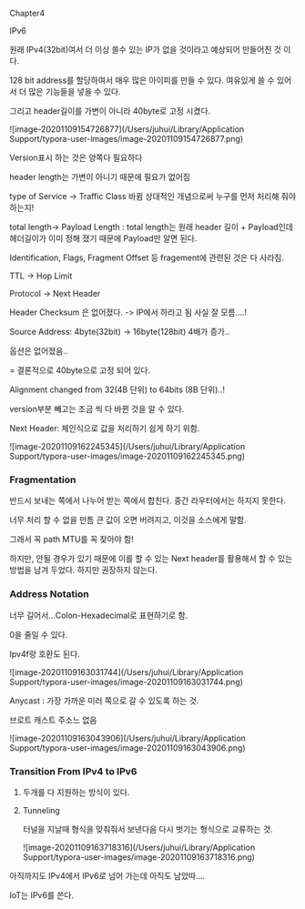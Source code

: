 Chapter4 

IPv6

원래  IPv4(32bit)여서 더 이상 쓸수 있는 IP가 없을 것이라고 예상되어 만들어진 것 이다.

128 bit address를 할당하여서 매우 많은 아이피를 만들 수 있다. 여유있게 쓸 수 있어서 더 많은 기능들을 넣을 수 있다. 

그리고 header길이를 가변이 아니라 40byte로 고정 시켰다.

![image-20201109154726877](/Users/juhui/Library/Application Support/typora-user-images/image-20201109154726877.png)



Version표시 하는 것은 양쪽다 필요하다

header length는 가변이 아니기 때문에 필요가 없어짐

type of Service -> Traffic Class 바뀜 상대적인 개념으로써 누구를 먼저 처리해 줘야 하는지!

total length-> Payload Length : total length는 원래 header 길이 + Payload인데 헤더길이가 이미 정해 졌기 때문에 Payload만 알면 된다. 

Identification, Flags, Fragment Offset 등 fragement에 관련된 것은 다 사라짐. 

TTL -> Hop Limit 

Protocol -> Next Header

Header Checksum 은 없어졌다. -> IP에서 하라고 됨 사실 잘 모름....!

Source Address: 4byte(32bit) -> 16byte(128bit) 4배가 증가..

옵션은 없어졌음..

= 결론적으로 40byte으로 고정 되어 있다. 



Alignment changed from 32(4B 단위) to 64bits (8B 단위)..!

version부분 빼고는 조금 씩 다 바뀐 것을 알 수 있다. 



Next Header: 체인식으로 값을 처리하기 쉽게 하기 위함.

![image-20201109162245345](/Users/juhui/Library/Application Support/typora-user-images/image-20201109162245345.png)



### Fragmentation

반드시 보내는 쪽에서 나누어 받는 쪽에서 합친다. 중간 라우터에서는 하지지 못한다.

너무 처리 할 수 없을 만틈 큰 값이 오면 버려지고, 이것을 소스에게 말함.

그래서 꼭 path MTU를 꼭 찾아야 함!



하지만, 안될 경우가 있기 때문에 이를 할 수 있는 Next header를 활용해서 할 수 있는 방법을 남겨 두었다. 하지만 권장하지 않는다. 



### Address Notation

너무 길어서...Colon-Hexadecimal로 표현하기로 함.

0을 줄일 수 있다.

Ipv4f랑 호환도 된다.



![image-20201109163031744](/Users/juhui/Library/Application Support/typora-user-images/image-20201109163031744.png)

Anycast : 가장 가까운 미러 쪽으로 갈 수 있도록 하는 것.

브로트 캐스트 주소느 없음

![image-20201109163043906](/Users/juhui/Library/Application Support/typora-user-images/image-20201109163043906.png)





### Transition From IPv4 to IPv6

1. 두개를 다 지원하는 방식이 있다.  

2. Tunneling

   터널을 지날때 형식을 맞춰줘서 보낸다음 다시 벗기는 형식으로 교류하는 것.

   ![image-20201109163718316](/Users/juhui/Library/Application Support/typora-user-images/image-20201109163718316.png)

   

아직까지도 IPv4에서 IPv6로 넘어 가는데 아직도 남았따....

IoT는 IPv6를 쓴다. 



